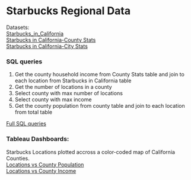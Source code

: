 # Starbucks Regional Data
Datasets:  
[Starbucks_in_California](https://data.world/alice-c/starbucks)  
[Starbucks in California-County Stats](https://data.world/alice-c/starbucks)  
[Starbucks in California-City Stats](https://data.world/alice-c/starbucks)  

### SQL queries
  1. Get the county household income from County Stats table and join to each location from Starbucks in California table
  2. Get the number of locations in a county
  3. Select county with max number of locations
  4. Select county with max income
  5. Get the county population from county table and join to each location from total table

[Full SQL queries](https://github.com/christabel-paul/Starbucks_Regional_Data/blob/main/SQLQuery1.sql)




### Tableau Dashboards: 
Starbucks Locations plotted accross a color-coded map of California Counties.  
[Locations vs County Population](https://public.tableau.com/views/StarbucksLocationsinCalifornia-Population/PopDashboard?:language=en-US&:display_count=n&:origin=viz_share_link)  
[Locations vs County Income](https://public.tableau.com/shared/Z8MYBKBPT?:display_count=n&:origin=viz_share_link)
